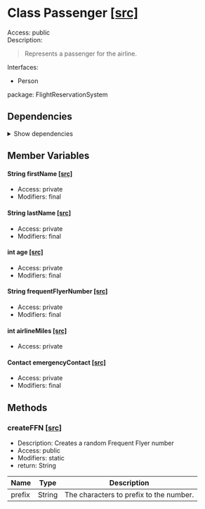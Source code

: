 # Class Passenger [[src]](https://github.com/jaxcksn/CS2363-FinalProject/tree/main/src/FlightReservationSystem/Passenger.java)  



Access: public  
Description:  
 > Represents a passenger for the airline.  

Interfaces:  
- Person  

package: FlightReservationSystem  

## Dependencies

<details>  
  <summary>  
    Show dependencies  
  </summary>  
  <ul>  
<li>java.util.Random</li>
  </ul>  
</details>  

## Member Variables

#### String firstName [[src]](https://github.com/jaxcksn/CS2363-FinalProject/tree/main/src/FlightReservationSystem/Passenger.java#L)



+ Access: private  
+ Modifiers: final 

#### String lastName [[src]](https://github.com/jaxcksn/CS2363-FinalProject/tree/main/src/FlightReservationSystem/Passenger.java#L)



+ Access: private  
+ Modifiers: final 

#### int age [[src]](https://github.com/jaxcksn/CS2363-FinalProject/tree/main/src/FlightReservationSystem/Passenger.java#L)



+ Access: private  
+ Modifiers: final 

#### String frequentFlyerNumber [[src]](https://github.com/jaxcksn/CS2363-FinalProject/tree/main/src/FlightReservationSystem/Passenger.java#L)



+ Access: private  
+ Modifiers: final 

#### int airlineMiles [[src]](https://github.com/jaxcksn/CS2363-FinalProject/tree/main/src/FlightReservationSystem/Passenger.java#L)



+ Access: private  

#### Contact emergencyContact [[src]](https://github.com/jaxcksn/CS2363-FinalProject/tree/main/src/FlightReservationSystem/Passenger.java#L)



+ Access: private  
+ Modifiers: final 

## Methods

### createFFN [[src]](https://github.com/jaxcksn/CS2363-FinalProject/tree/main/src/FlightReservationSystem/Passenger.java#L51)

+ Description: Creates a random Frequent Flyer number   
+ Access: public  
+ Modifiers: static 
+ return: String  

| Name | Type | Description |  
| ----- | ----- | ----- |  
| prefix | String | The characters to prefix to the number.  |  


